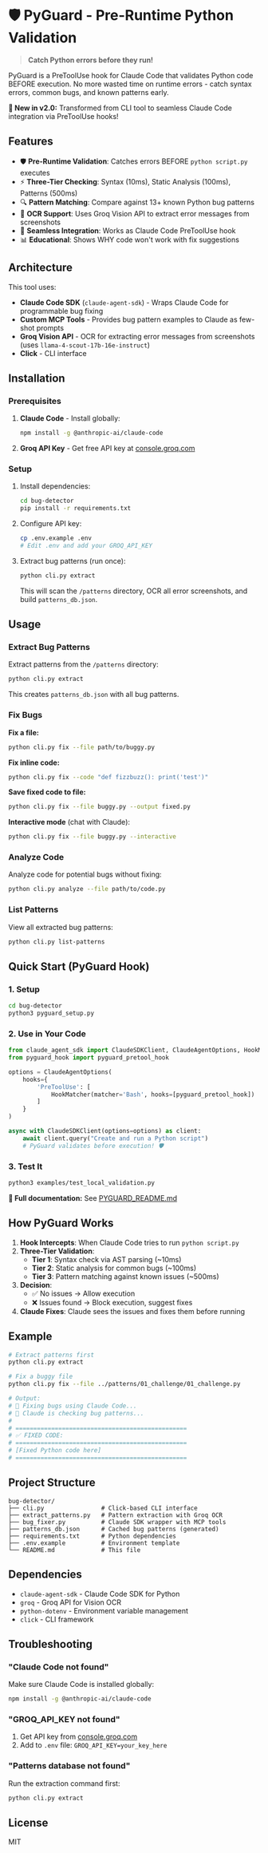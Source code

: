 # 🛡️ PyGuard - Pre-Runtime Python Validation

> **Catch Python errors before they run!**

PyGuard is a PreToolUse hook for Claude Code that validates Python code BEFORE execution. No more wasted time on runtime errors - catch syntax errors, common bugs, and known patterns early.

**🎯 New in v2.0:** Transformed from CLI tool to seamless Claude Code integration via PreToolUse hooks!

## Features

- 🛡️ **Pre-Runtime Validation**: Catches errors BEFORE `python script.py` executes
- ⚡ **Three-Tier Checking**: Syntax (10ms), Static Analysis (100ms), Patterns (500ms)
- 🔍 **Pattern Matching**: Compare against 13+ known Python bug patterns
- 🤖 **OCR Support**: Uses Groq Vision API to extract error messages from screenshots
- 🔗 **Seamless Integration**: Works as Claude Code PreToolUse hook
- 📊 **Educational**: Shows WHY code won't work with fix suggestions

## Architecture

This tool uses:
- **Claude Code SDK** (`claude-agent-sdk`) - Wraps Claude Code for programmable bug fixing
- **Custom MCP Tools** - Provides bug pattern examples to Claude as few-shot prompts
- **Groq Vision API** - OCR for extracting error messages from screenshots (uses `llama-4-scout-17b-16e-instruct`)
- **Click** - CLI interface

## Installation

### Prerequisites

1. **Claude Code** - Install globally:
   ```bash
   npm install -g @anthropic-ai/claude-code
   ```

2. **Groq API Key** - Get free API key at [console.groq.com](https://console.groq.com/keys)

### Setup

1. Install dependencies:
   ```bash
   cd bug-detector
   pip install -r requirements.txt
   ```

2. Configure API key:
   ```bash
   cp .env.example .env
   # Edit .env and add your GROQ_API_KEY
   ```

3. Extract bug patterns (run once):
   ```bash
   python cli.py extract
   ```
   This will scan the `/patterns` directory, OCR all error screenshots, and build `patterns_db.json`.

## Usage

### Extract Bug Patterns

Extract patterns from the `/patterns` directory:
```bash
python cli.py extract
```

This creates `patterns_db.json` with all bug patterns.

### Fix Bugs

**Fix a file:**
```bash
python cli.py fix --file path/to/buggy.py
```

**Fix inline code:**
```bash
python cli.py fix --code "def fizzbuzz(): print('test')"
```

**Save fixed code to file:**
```bash
python cli.py fix --file buggy.py --output fixed.py
```

**Interactive mode** (chat with Claude):
```bash
python cli.py fix --file buggy.py --interactive
```

### Analyze Code

Analyze code for potential bugs without fixing:
```bash
python cli.py analyze --file path/to/code.py
```

### List Patterns

View all extracted bug patterns:
```bash
python cli.py list-patterns
```

## Quick Start (PyGuard Hook)

### 1. Setup
```bash
cd bug-detector
python3 pyguard_setup.py
```

### 2. Use in Your Code
```python
from claude_agent_sdk import ClaudeSDKClient, ClaudeAgentOptions, HookMatcher
from pyguard_hook import pyguard_pretool_hook

options = ClaudeAgentOptions(
    hooks={
        'PreToolUse': [
            HookMatcher(matcher='Bash', hooks=[pyguard_pretool_hook])
        ]
    }
)

async with ClaudeSDKClient(options=options) as client:
    await client.query("Create and run a Python script")
    # PyGuard validates before execution! 🛡️
```

### 3. Test It
```bash
python3 examples/test_local_validation.py
```

**📖 Full documentation:** See [PYGUARD_README.md](./PYGUARD_README.md)

## How PyGuard Works

1. **Hook Intercepts**: When Claude Code tries to run `python script.py`
2. **Three-Tier Validation**:
   - **Tier 1**: Syntax check via AST parsing (~10ms)
   - **Tier 2**: Static analysis for common bugs (~100ms)
   - **Tier 3**: Pattern matching against known issues (~500ms)
3. **Decision**: 
   - ✅ No issues → Allow execution
   - ❌ Issues found → Block execution, suggest fixes
4. **Claude Fixes**: Claude sees the issues and fixes them before running

## Example

```bash
# Extract patterns first
python cli.py extract

# Fix a buggy file
python cli.py fix --file ../patterns/01_challenge/01_challenge.py

# Output:
# 🔧 Fixing bugs using Claude Code...
# 🔧 Claude is checking bug patterns...
# 
# ================================================
# ✅ FIXED CODE:
# ================================================
# [Fixed Python code here]
# ================================================
```

## Project Structure

```
bug-detector/
├── cli.py                # Click-based CLI interface
├── extract_patterns.py   # Pattern extraction with Groq OCR
├── bug_fixer.py          # Claude SDK wrapper with MCP tools
├── patterns_db.json      # Cached bug patterns (generated)
├── requirements.txt      # Python dependencies
├── .env.example          # Environment template
└── README.md             # This file
```

## Dependencies

- `claude-agent-sdk` - Claude Code SDK for Python
- `groq` - Groq API for Vision OCR
- `python-dotenv` - Environment variable management
- `click` - CLI framework

## Troubleshooting

### "Claude Code not found"
Make sure Claude Code is installed globally:
```bash
npm install -g @anthropic-ai/claude-code
```

### "GROQ_API_KEY not found"
1. Get API key from [console.groq.com](https://console.groq.com/keys)
2. Add to `.env` file: `GROQ_API_KEY=your_key_here`

### "Patterns database not found"
Run the extraction command first:
```bash
python cli.py extract
```

## License

MIT
